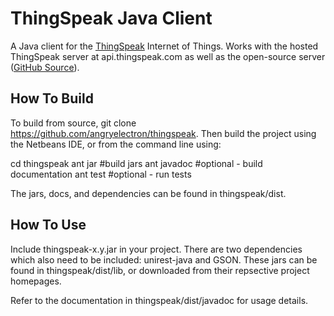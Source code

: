 ThingSpeak Java Client 
===
A Java client for the [ThingSpeak](http://thingspeak.com) Internet of Things.
Works with the hosted ThingSpeak server at api.thingspeak.com as well as the
open-source server ([GitHub Source](https://github.com/iobridge/thingspeak)). 

How To Build
---
To build from source, git clone https://github.com/angryelectron/thingspeak.
Then build the project using the Netbeans IDE, or from the command line using:

cd thingspeak
ant jar #build jars
ant javadoc #optional - build documentation
ant test #optional - run tests

The jars, docs, and dependencies can be found in thingspeak/dist.

How To Use
---
Include thingspeak-x.y.jar in your project.  There are two dependencies which
also need to be included: unirest-java and GSON.  These jars can be found in
thingspeak/dist/lib, or downloaded from their repsective project homepages.

Refer to the documentation in thingspeak/dist/javadoc for usage details.
